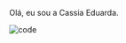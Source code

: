 Olá, eu sou a Cassia Eduarda. 

![code](https://user-images.githubusercontent.com/80048051/226607683-e9b692b9-0ba6-44ff-8333-dadc2cca2419.gif)


